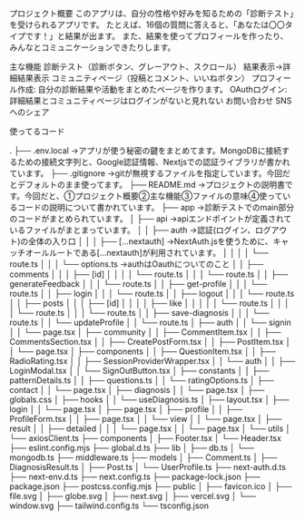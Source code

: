 プロジェクト概要
このアプリは、自分の性格や好みを知るための「診断テスト」を受けられるアプリです。
たとえば、16個の質問に答えると、「あなたは〇〇タイプです！」と結果が出ます。
また、結果を使ってプロフィールを作ったり、みんなとコミュニケーションできたりします。

主な機能
診断テスト（診断ボタン、グレーアウト、スクロール）
結果表示→詳細結果表示
コミュニティページ（投稿とコメント、いいねボタン）
プロフィール作成: 自分の診断結果や活動をまとめたページを作ります。
OAuthログイン: 詳細結果とコミュニティページはログインがないと見れない
お問い合わせ
SNSへのシェア

使ってるコード


.
├── .env.local →アプリが使う秘密の鍵をまとめてます。MongoDBに接続するための接続文字列と、Google認証情報、Nextjsでの認証ライブラリが書かれています。
├── .gitignore →gitが無視するファイルを指定しています。今回だとデフォルトのまま使ってます。
├── README.md →プロジェクトの説明書です。今回だと、①プロジェクト概要②主な機能③ファイルの意味④使っているコードの説明について書かれています。
├── app →診断テストでのmain部分のコードがまとめられています。
│   ├── api →apiエンドポイントが定義されているファイルがまとまっています。
│   │   ├── auth →認証(ログイン、ログアウト)の全体の入り口
│   │   │   ├── [...nextauth] →NextAuth.jsを使うために、キャッチオールルートである[...nextauth]が利用されています。
│   │   │   │   └── route.ts
│   │   │   └── options.ts →authはOauthについてのこと
│   │   ├── comments
│   │   │   ├── [id]
│   │   │   │   └── route.ts
│   │   │   └── route.ts
│   │   ├── generateFeedback
│   │   │   └── route.ts
│   │   ├── get-profile
│   │   │   └── route.ts
│   │   ├── login
│   │   │   └── route.ts
│   │   ├── logout
│   │   │   └── route.ts
│   │   ├── posts
│   │   │   ├── [id]
│   │   │   │   ├── like
│   │   │   │   │   └── route.ts
│   │   │   │   └── route.ts
│   │   │   └── route.ts
│   │   ├── save-diagnosis
│   │   │   └── route.ts
│   │   └── updateProfile
│   │       └── route.ts
│   ├── auth
│   │   └── signin
│   │       └── page.tsx
│   ├── community
│   │   ├── CommentItem.tsx
│   │   ├── CommentsSection.tsx
│   │   ├── CreatePostForm.tsx
│   │   ├── PostItem.tsx
│   │   └── page.tsx
│   ├── components
│   │   ├── QuestionItem.tsx
│   │   ├── RadioRating.tsx
│   │   ├── SessionProviderWrapper.tsx
│   │   └── auth
│   │       ├── LoginModal.tsx
│   │       └── SignOutButton.tsx
│   ├── constants
│   │   ├── patternDetails.ts
│   │   ├── questions.ts
│   │   └── ratingOptions.ts
│   ├── contact
│   │   └── page.tsx
│   ├── diagnosis
│   │   └── page.tsx
│   ├── globals.css
│   ├── hooks
│   │   └── useDiagnosis.ts
│   ├── layout.tsx
│   ├── login
│   │   └── page.tsx
│   ├── page.tsx
│   ├── profile
│   │   ├── ProfileForm.tsx
│   │   ├── page.tsx
│   │   └── view
│   │       └── page.tsx
│   ├── result
│   │   ├── detailed
│   │   │   └── page.tsx
│   │   └── page.tsx
│   └── utils
│       └── axiosClient.ts
├── components
│   ├── Footer.tsx
│   └── Header.tsx
├── eslint.config.mjs
├── global.d.ts
├── lib
│   ├── db.ts
│   └── mongodb.ts
├── middleware.ts
├── models
│   ├── Comment.ts
│   ├── DiagnosisResult.ts
│   ├── Post.ts
│   └── UserProfile.ts
├── next-auth.d.ts
├── next-env.d.ts
├── next.config.ts
├── package-lock.json
├── package.json
├── postcss.config.mjs
├── public
│   ├── favicon.ico
│   ├── file.svg
│   ├── globe.svg
│   ├── next.svg
│   ├── vercel.svg
│   └── window.svg
├── tailwind.config.ts
└── tsconfig.json


